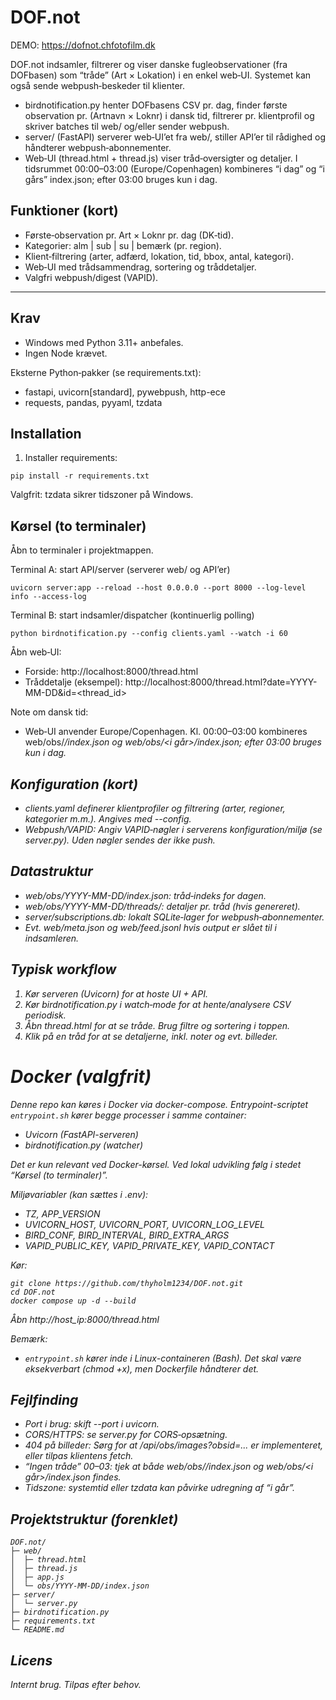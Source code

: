 # DOF.not

DEMO: https://dofnot.chfotofilm.dk

DOF.not indsamler, filtrerer og viser danske fugleobservationer (fra DOFbasen) som “tråde” (Art × Lokation) i en enkel web‑UI. Systemet kan også sende webpush‑beskeder til klienter.

- birdnotification.py henter DOFbasens CSV pr. dag, finder første observation pr. (Artnavn × Loknr) i dansk tid, filtrerer pr. klientprofil og skriver batches til web/ og/eller sender webpush.
- server/ (FastAPI) serverer web‑UI’et fra web/, stiller API’er til rådighed og håndterer webpush‑abonnementer.
- Web‑UI (thread.html + thread.js) viser tråd‑oversigter og detaljer. I tidsrummet 00:00–03:00 (Europe/Copenhagen) kombineres “i dag” og “i gårs” index.json; efter 03:00 bruges kun i dag.

## Funktioner (kort)
- Første‑observation pr. Art × Loknr pr. dag (DK‑tid).
- Kategorier: alm | sub | su | bemærk (pr. region).
- Klient‑filtrering (arter, adfærd, lokation, tid, bbox, antal, kategori).
- Web‑UI med trådsammendrag, sortering og tråddetaljer.
- Valgfri webpush/digest (VAPID).

---

## Krav
- Windows med Python 3.11+ anbefales.
- Ingen Node krævet.

Eksterne Python‑pakker (se requirements.txt):
- fastapi, uvicorn[standard], pywebpush, http-ece
- requests, pandas, pyyaml, tzdata

## Installation

1) Installer requirements:
```
pip install -r requirements.txt
```

Valgfrit: tzdata sikrer tidszoner på Windows.

## Kørsel (to terminaler)

Åbn to terminaler i projektmappen.

Terminal A: start API/server (serverer web/ og API’er)
```
uvicorn server:app --reload --host 0.0.0.0 --port 8000 --log-level info --access-log
```

Terminal B: start indsamler/dispatcher (kontinuerlig polling)
```
python birdnotification.py --config clients.yaml --watch -i 60
```

Åbn web‑UI:
- Forside: http://localhost:8000/thread.html
- Tråddetalje (eksempel): http://localhost:8000/thread.html?date=YYYY-MM-DD&id=<thread_id>

Note om dansk tid:
- Web‑UI anvender Europe/Copenhagen. Kl. 00:00–03:00 kombineres web/obs/<i dag>/index.json og web/obs/<i går>/index.json; efter 03:00 bruges kun i dag.

## Konfiguration (kort)
- clients.yaml definerer klientprofiler og filtrering (arter, regioner, kategorier m.m.). Angives med --config.
- Webpush/VAPID: Angiv VAPID‑nøgler i serverens konfiguration/miljø (se server.py). Uden nøgler sendes der ikke push.

## Datastruktur
- web/obs/YYYY-MM-DD/index.json: tråd‑indeks for dagen.
- web/obs/YYYY-MM-DD/threads/: detaljer pr. tråd (hvis genereret).
- server/subscriptions.db: lokalt SQLite‑lager for webpush‑abonnementer.
- Evt. web/meta.json og web/feed.jsonl hvis output er slået til i indsamleren.

## Typisk workflow
1) Kør serveren (Uvicorn) for at hoste UI + API.
2) Kør birdnotification.py i watch‑mode for at hente/analysere CSV periodisk.
3) Åbn thread.html for at se tråde. Brug filtre og sortering i toppen.
4) Klik på en tråd for at se detaljerne, inkl. noter og evt. billeder.

# Docker (valgfrit)

Denne repo kan køres i Docker via docker-compose. Entrypoint-scriptet `entrypoint.sh` kører begge processer i samme container:
- Uvicorn (FastAPI-serveren)
- birdnotification.py (watcher)

Det er kun relevant ved Docker-kørsel. Ved lokal udvikling følg i stedet “Kørsel (to terminaler)”.

Miljøvariabler (kan sættes i .env):
- TZ, APP_VERSION
- UVICORN_HOST, UVICORN_PORT, UVICORN_LOG_LEVEL
- BIRD_CONF, BIRD_INTERVAL, BIRD_EXTRA_ARGS
- VAPID_PUBLIC_KEY, VAPID_PRIVATE_KEY, VAPID_CONTACT

Kør:

```
git clone https://github.com/thyholm1234/DOF.not.git
cd DOF.not
docker compose up -d --build
```

Åbn http://host_ip:8000/thread.html

Bemærk:
- `entrypoint.sh` kører inde i Linux-containeren (Bash). Det skal være eksekverbart (chmod +x), men Dockerfile håndterer det.

## Fejlfinding
- Port i brug: skift --port i uvicorn.
- CORS/HTTPS: se server.py for CORS‑opsætning.
- 404 på billeder: Sørg for at /api/obs/images?obsid=... er implementeret, eller tilpas klientens fetch.
- “Ingen tråde” 00–03: tjek at både web/obs/<i dag>/index.json og web/obs/<i går>/index.json findes.
- Tidszone: systemtid eller tzdata kan påvirke udregning af “i går”.

## Projektstruktur (forenklet)
```
DOF.not/
├─ web/
│  ├─ thread.html
│  ├─ thread.js
│  ├─ app.js
│  └─ obs/YYYY-MM-DD/index.json
├─ server/
│  └─ server.py
├─ birdnotification.py
├─ requirements.txt
└─ README.md
```

## Licens
Internt brug. Tilpas efter behov.
